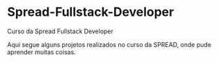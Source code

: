 # Spread-Fullstack-Developer
Curso da Spread Fullstack Developer

Aqui segue alguns projetos realizados no curso da SPREAD, onde pude aprender muitas coisas.
